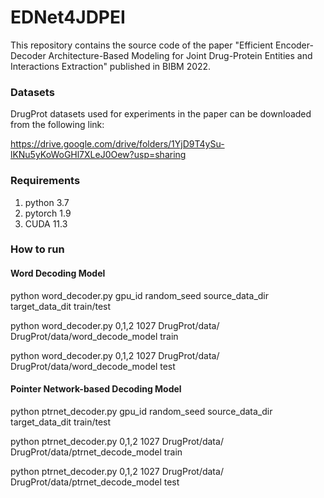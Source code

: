 # EDNet4JDPEI

This repository contains the source code of the paper "Efficient Encoder-Decoder Architecture-Based Modeling for Joint Drug-Protein Entities and Interactions Extraction" published in BIBM 2022.

### Datasets ###

DrugProt datasets used for experiments in the paper can be downloaded from the following link:

https://drive.google.com/drive/folders/1YjD9T4ySu-lKNu5yKoWoGHl7XLeJ0Oew?usp=sharing

### Requirements ###

1) python 3.7
2) pytorch 1.9
3) CUDA 11.3

### How to run ###

#### Word Decoding Model ####

python word_decoder.py gpu_id random_seed source_data_dir target_data_dit train/test

python word_decoder.py 0,1,2 1027 DrugProt/data/ DrugProt/data/word_decode_model train

python word_decoder.py 0,1,2 1027 DrugProt/data/ DrugProt/data/word_decode_model test

#### Pointer Network-based Decoding Model #### 

python ptrnet_decoder.py gpu_id random_seed source_data_dir target_data_dit train/test

python ptrnet_decoder.py 0,1,2 1027 DrugProt/data/ DrugProt/data/ptrnet_decode_model train

python ptrnet_decoder.py 0,1,2 1027 DrugProt/data/ DrugProt/data/ptrnet_decode_model test



